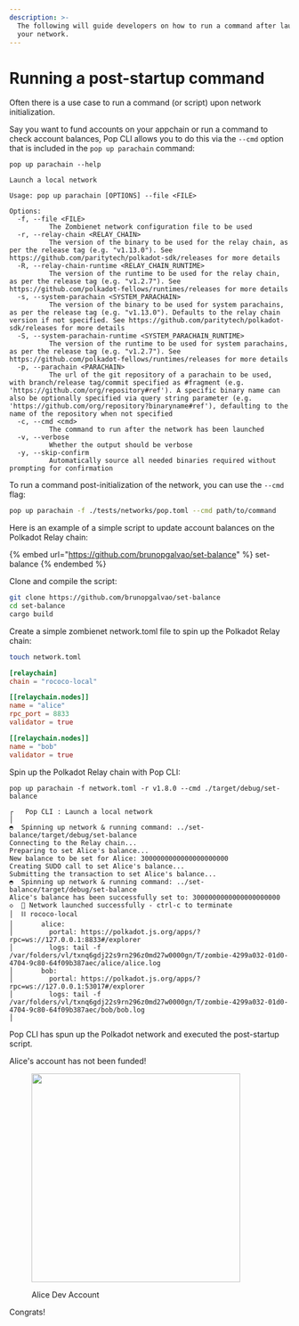 ```yaml
---
description: >-
  The following will guide developers on how to run a command after launch of
  your network.
---
```


# Running a post-startup command

Often there is a use case to run a command (or script) upon network initialization.

Say you want to fund accounts on your appchain or run a command to check account balances, Pop CLI allows you to do this via the `--cmd` option that is included in the `pop up parachain` command:

```
pop up parachain --help

Launch a local network

Usage: pop up parachain [OPTIONS] --file <FILE>

Options:
  -f, --file <FILE>
          The Zombienet network configuration file to be used
  -r, --relay-chain <RELAY_CHAIN>
          The version of the binary to be used for the relay chain, as per the release tag (e.g. "v1.13.0"). See https://github.com/paritytech/polkadot-sdk/releases for more details
  -R, --relay-chain-runtime <RELAY_CHAIN_RUNTIME>
          The version of the runtime to be used for the relay chain, as per the release tag (e.g. "v1.2.7"). See https://github.com/polkadot-fellows/runtimes/releases for more details
  -s, --system-parachain <SYSTEM_PARACHAIN>
          The version of the binary to be used for system parachains, as per the release tag (e.g. "v1.13.0"). Defaults to the relay chain version if not specified. See https://github.com/paritytech/polkadot-sdk/releases for more details
  -S, --system-parachain-runtime <SYSTEM_PARACHAIN_RUNTIME>
          The version of the runtime to be used for system parachains, as per the release tag (e.g. "v1.2.7"). See https://github.com/polkadot-fellows/runtimes/releases for more details
  -p, --parachain <PARACHAIN>
          The url of the git repository of a parachain to be used, with branch/release tag/commit specified as #fragment (e.g. 'https://github.com/org/repository#ref'). A specific binary name can also be optionally specified via query string parameter (e.g. 'https://github.com/org/repository?binaryname#ref'), defaulting to the name of the repository when not specified
  -c, --cmd <cmd>
          The command to run after the network has been launched
  -v, --verbose
          Whether the output should be verbose
  -y, --skip-confirm
          Automatically source all needed binaries required without prompting for confirmation

```

To run a command post-initialization of the network, you can use the `--cmd` flag:

```bash
pop up parachain -f ./tests/networks/pop.toml --cmd path/to/command
```

Here is an example of a simple script to update account balances on the Polkadot Relay chain:

{% embed url="https://github.com/brunopgalvao/set-balance" %}
set-balance
{% endembed %}

Clone and compile the script:

```bash
git clone https://github.com/brunopgalvao/set-balance
cd set-balance
cargo build
```

Create a simple zombienet network.toml file to spin up the Polkadot Relay chain:

```bash
touch network.toml
```

```toml
[relaychain]
chain = "rococo-local"

[[relaychain.nodes]]
name = "alice"
rpc_port = 8833
validator = true

[[relaychain.nodes]]
name = "bob"
validator = true
```

Spin up the Polkadot Relay chain with Pop CLI:

```
pop up parachain -f network.toml -r v1.8.0 --cmd ./target/debug/set-balance
```

```
┌   Pop CLI : Launch a local network
│
◓  Spinning up network & running command: ../set-balance/target/debug/set-balance                                                                                                             Connecting to the Relay chain...
Preparing to set Alice's balance...
New balance to be set for Alice: 3000000000000000000000
Creating SUDO call to set Alice's balance...
Submitting the transaction to set Alice's balance...
◓  Spinning up network & running command: ../set-balance/target/debug/set-balance                                                                                                             Alice's balance has been successfully set to: 3000000000000000000000
◇  🚀 Network launched successfully - ctrl-c to terminate
│  ⛓️ rococo-local
│       alice:
│         portal: https://polkadot.js.org/apps/?rpc=ws://127.0.0.1:8833#/explorer
│         logs: tail -f /var/folders/vl/txnq6gdj22s9rn296z0md27w0000gn/T/zombie-4299a032-01d0-4704-9c80-64f09b387aec/alice/alice.log
│       bob:
│         portal: https://polkadot.js.org/apps/?rpc=ws://127.0.0.1:53017#/explorer
│         logs: tail -f /var/folders/vl/txnq6gdj22s9rn296z0md27w0000gn/T/zombie-4299a032-01d0-4704-9c80-64f09b387aec/bob/bob.log
│
```

Pop CLI has spun up the Polkadot network and executed the post-startup script.

Alice's account has not been funded!

<figure><img src="../.gitbook/assets/Screenshot 2024-06-03 at 6.03.34 PM.png" alt="" width="375"><figcaption><p>Alice Dev Account</p></figcaption></figure>

Congrats!

